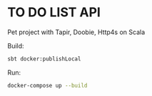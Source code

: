 # TO DO LIST API 
Pet project with Tapir, Doobie, Http4s on Scala

Build:
```bash
sbt docker:publishLocal
```
Run:
```bash
docker-compose up --build
```
